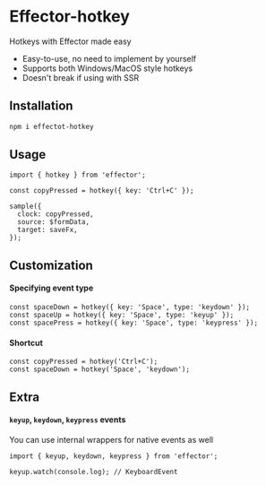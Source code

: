# Effector-hotkey

Hotkeys with Effector made easy

- Easy-to-use, no need to implement by yourself
- Supports both Windows/MacOS style hotkeys
- Doesn't break if using with SSR

## Installation

```bash
npm i effectot-hotkey
```

## Usage

```tsx
import { hotkey } from 'effector';

const copyPressed = hotkey({ key: 'Ctrl+C' });

sample({
  clock: copyPressed,
  source: $formData,
  target: saveFx,
});
```

## Customization

#### Specifying event type

```tsx
const spaceDown = hotkey({ key: 'Space', type: 'keydown' });
const spaceUp = hotkey({ key: 'Space', type: 'keyup' });
const spacePress = hotkey({ key: 'Space', type: 'keypress' });
```

#### Shortcut

```tsx
const copyPressed = hotkey('Ctrl+C');
const spaceDown = hotkey('Space', 'keydown');
```

## Extra

#### `keyup`, `keydown`, `keypress` events

You can use internal wrappers for native events as well

```tsx
import { keyup, keydown, keypress } from 'effector';

keyup.watch(console.log); // KeyboardEvent
```
